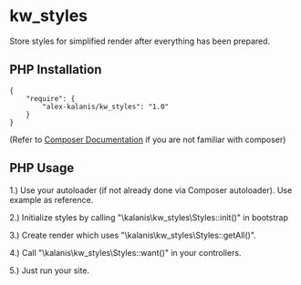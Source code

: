 # kw_styles

Store styles for simplified render after everything has been prepared.

## PHP Installation

```
{
    "require": {
        "alex-kalanis/kw_styles": "1.0"
    }
}
```

(Refer to [Composer Documentation](https://github.com/composer/composer/blob/master/doc/00-intro.md#introduction) if you are not
familiar with composer)


## PHP Usage

1.) Use your autoloader (if not already done via Composer autoloader). Use example as reference.

2.) Initialize styles by calling "\kalanis\kw_styles\Styles::init()" in bootstrap

3.) Create render which uses "\kalanis\kw_styles\Styles::getAll()".

4.) Call "\kalanis\kw_styles\Styles::want()" in your controllers.

5.) Just run your site.
